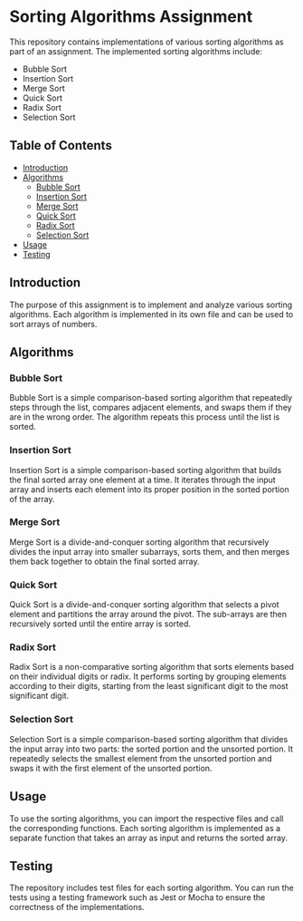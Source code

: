 # Sorting Algorithms Assignment

This repository contains implementations of various sorting algorithms as part of an assignment. The implemented sorting algorithms include:

- Bubble Sort
- Insertion Sort
- Merge Sort
- Quick Sort
- Radix Sort
- Selection Sort

## Table of Contents

- [Introduction](#introduction)
- [Algorithms](#algorithms)
  - [Bubble Sort](#bubble-sort)
  - [Insertion Sort](#insertion-sort)
  - [Merge Sort](#merge-sort)
  - [Quick Sort](#quick-sort)
  - [Radix Sort](#radix-sort)
  - [Selection Sort](#selection-sort)
- [Usage](#usage)
- [Testing](#testing)

## Introduction

The purpose of this assignment is to implement and analyze various sorting algorithms. Each algorithm is implemented in its own file and can be used to sort arrays of numbers.

## Algorithms

### Bubble Sort

Bubble Sort is a simple comparison-based sorting algorithm that repeatedly steps through the list, compares adjacent elements, and swaps them if they are in the wrong order. The algorithm repeats this process until the list is sorted.

### Insertion Sort

Insertion Sort is a simple comparison-based sorting algorithm that builds the final sorted array one element at a time. It iterates through the input array and inserts each element into its proper position in the sorted portion of the array.

### Merge Sort

Merge Sort is a divide-and-conquer sorting algorithm that recursively divides the input array into smaller subarrays, sorts them, and then merges them back together to obtain the final sorted array.

### Quick Sort

Quick Sort is a divide-and-conquer sorting algorithm that selects a pivot element and partitions the array around the pivot. The sub-arrays are then recursively sorted until the entire array is sorted.

### Radix Sort

Radix Sort is a non-comparative sorting algorithm that sorts elements based on their individual digits or radix. It performs sorting by grouping elements according to their digits, starting from the least significant digit to the most significant digit.

### Selection Sort

Selection Sort is a simple comparison-based sorting algorithm that divides the input array into two parts: the sorted portion and the unsorted portion. It repeatedly selects the smallest element from the unsorted portion and swaps it with the first element of the unsorted portion.

## Usage

To use the sorting algorithms, you can import the respective files and call the corresponding functions. Each sorting algorithm is implemented as a separate function that takes an array as input and returns the sorted array.

## Testing

The repository includes test files for each sorting algorithm. You can run the tests using a testing framework such as Jest or Mocha to ensure the correctness of the implementations.

